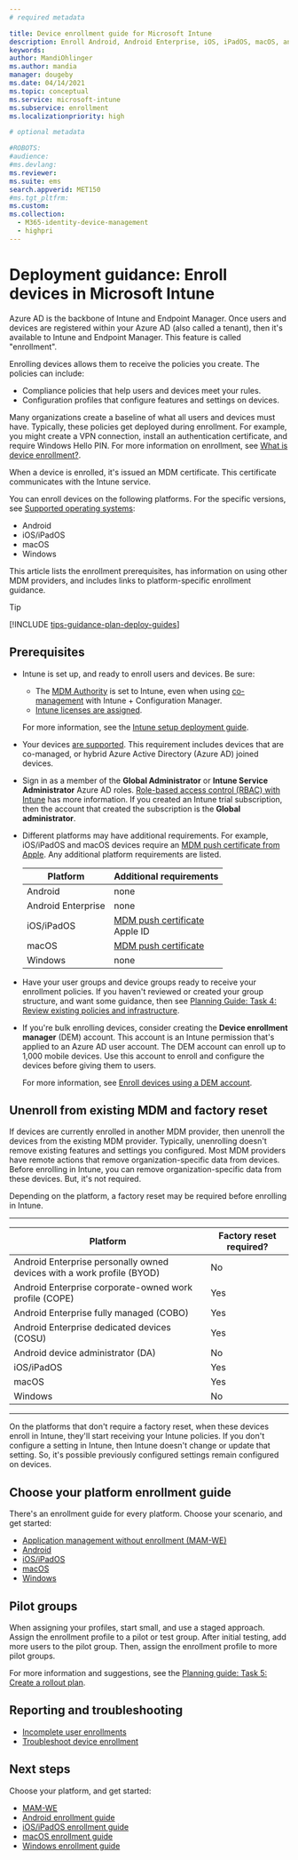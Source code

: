 ```yaml
---
# required metadata

title: Device enrollment guide for Microsoft Intune
description: Enroll Android, Android Enterprise, iOS, iPadOS, macOS, and Windows devices In Intune. Decide which enrollment method to use, and get an overview of the administrator and end user tasks to enroll devices.
keywords:
author: MandiOhlinger
ms.author: mandia
manager: dougeby
ms.date: 04/14/2021
ms.topic: conceptual
ms.service: microsoft-intune
ms.subservice: enrollment
ms.localizationpriority: high

# optional metadata

#ROBOTS:
#audience:
#ms.devlang:
ms.reviewer:
ms.suite: ems
search.appverid: MET150
#ms.tgt_pltfrm:
ms.custom:
ms.collection: 
  - M365-identity-device-management
  - highpri
---
```


# Deployment guidance: Enroll devices in Microsoft Intune

Azure AD is the backbone of Intune and Endpoint Manager. Once users and devices are registered within your Azure AD (also called a tenant), then it's available to Intune and Endpoint Manager. This feature is called "enrollment".

Enrolling devices allows them to receive the policies you create. The policies can include:

- Compliance policies that help users and devices meet your rules.
- Configuration profiles that configure features and settings on devices.

Many organizations create a baseline of what all users and devices must have. Typically, these policies get deployed during enrollment. For example, you might create a VPN connection, install an authentication certificate, and require Windows Hello PIN. For more information on enrollment, see [What is device enrollment?](../enrollment/device-enrollment.md).

When a device is enrolled, it's issued an MDM certificate. This certificate communicates with the Intune service.

You can enroll devices on the following platforms. For the specific versions, see [Supported operating systems](../fundamentals/supported-devices-browsers.md):

- Android
- iOS/iPadOS
- macOS
- Windows

This article lists the enrollment prerequisites, has information on using other MDM providers, and includes links to platform-specific enrollment guidance.

> [!TIP]
> [!INCLUDE [tips-guidance-plan-deploy-guides](../includes/tips-guidance-plan-deploy-guides.md)]

## Prerequisites

- Intune is set up, and ready to enroll users and devices. Be sure:

  - The [MDM Authority](../fundamentals/mdm-authority-set.md) is set to Intune, even when using [co-management](../../configmgr/comanage/overview.md) with Intune + Configuration Manager.
  - [Intune licenses are assigned](../fundamentals/licenses-assign.md).

  For more information, see the [Intune setup deployment guide](deployment-guide-intune-setup.md).

- Your devices [are supported](../fundamentals/supported-devices-browsers.md). This requirement includes devices that are co-managed, or hybrid Azure Active Directory (Azure AD) joined devices.

- Sign in as a member of the **Global Administrator** or **Intune Service Administrator** Azure AD roles. [Role-based access control (RBAC) with Intune](../fundamentals/role-based-access-control.md) has more information. If you created an Intune trial subscription, then the account that created the subscription is the **Global administrator**.

- Different platforms may have additional requirements. For example, iOS/iPadOS and macOS devices require an [MDM push certificate from Apple](../enrollment/apple-mdm-push-certificate-get.md). Any additional platform requirements are listed.

  | Platform | Additional requirements |
  | --- | --- |
  | Android | none |
  | Android Enterprise | none |
  | iOS/iPadOS | [MDM push certificate](../enrollment/apple-mdm-push-certificate-get.md)<br/>Apple ID |
  | macOS | [MDM push certificate](../enrollment/apple-mdm-push-certificate-get.md) |
  | Windows | none |

- Have your user groups and device groups ready to receive your enrollment policies. If you haven't reviewed or created your group structure, and want some guidance, then see [Planning Guide: Task 4: Review existing policies and infrastructure](intune-planning-guide.md#task-4-review-existing-policies-and-infrastructure).

- If you're bulk enrolling devices, consider creating the **Device enrollment manager** (DEM) account. This account is an Intune permission that's applied to an Azure AD user account. The DEM account can enroll up to 1,000 mobile devices. Use this account to enroll and configure the devices before giving them to users.

  For more information, see [Enroll devices using a DEM account](../enrollment/device-enrollment-manager-enroll.md).

## Unenroll from existing MDM and factory reset

If devices are currently enrolled in another MDM provider, then unenroll the devices from the existing MDM provider. Typically, unenrolling doesn't remove existing features and settings you configured. Most MDM providers have remote actions that remove organization-specific data from devices. Before enrolling in Intune, you can remove organization-specific data from these devices. But, it's not required.

Depending on the platform, a factory reset may be required before enrolling in Intune.

-----
| Platform | Factory reset required? |
| --- | --- |
| Android Enterprise personally owned devices with a work profile (BYOD) | No |
| Android Enterprise corporate-owned work profile (COPE) | Yes |
| Android Enterprise fully managed (COBO) | Yes |
| Android Enterprise dedicated devices (COSU) | Yes |
| Android device administrator (DA) | No |
| iOS/iPadOS | Yes |
| macOS | Yes |
| Windows | No |

-----

On the platforms that don't require a factory reset, when these devices enroll in Intune, they'll start receiving your Intune policies. If you don't configure a setting in Intune, then Intune doesn't change or update that setting. So, it's possible previously configured settings remain configured on devices.

## Choose your platform enrollment guide

There's an enrollment guide for every platform. Choose your scenario, and get started:<!-- -->

- [Application management without enrollment (MAM-WE)](deployment-guide-enrollment-mamwe.md)
- [Android](deployment-guide-enrollment-android.md)
- [iOS/iPadOS](deployment-guide-enrollment-ios-ipados.md)
- [macOS](deployment-guide-enrollment-macos.md)
- [Windows](deployment-guide-enrollment-windows.md)

## Pilot groups

When assigning your profiles, start small, and use a staged approach. Assign the enrollment profile to a pilot or test group. After initial testing, add more users to the pilot group. Then, assign the enrollment profile to more pilot groups.

For more information and suggestions, see the [Planning guide: Task 5: Create a rollout plan](../fundamentals/intune-planning-guide.md#task-5-create-a-rollout-plan).

## Reporting and troubleshooting

- [Incomplete user enrollments](../enrollment/enrollment-report-company-portal-abandon.md)
- [Troubleshoot device enrollment](/troubleshoot/mem/intune/troubleshoot-device-enrollment-in-intune)

## Next steps

Choose your platform, and get started:

- [MAM-WE<!-- -->](deployment-guide-enrollment-mamwe.md)
- [Android enrollment guide](deployment-guide-enrollment-android.md)
- [iOS/iPadOS enrollment guide](deployment-guide-enrollment-ios-ipados.md)
- [macOS enrollment guide](deployment-guide-enrollment-macos.md)
- [Windows enrollment guide](deployment-guide-enrollment-windows.md)